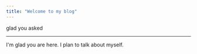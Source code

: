 ```yaml
---
title: "Welcome to my blog"
---
```


glad you asked

------
I'm glad you are here. I plan to talk about myself.
